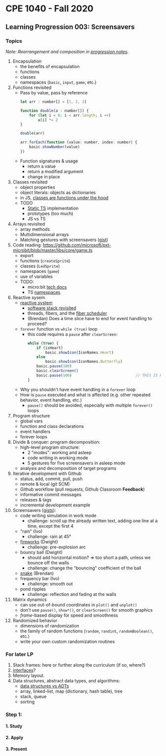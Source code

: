 # CPE 1040 - Fall 2020

## Learning Progression 003: Screensavers

### Topics

_Note: Rearrangement and composition in [progression notes](progression-notes.md)._

1. Encapsulation    
   - the benefits of encapsulation  
   - functions
   - classes   
   - namespaces (`basic`, `input`, `game`, etc.)    
2. Functions revisited  
   - Pass by value, pass by reference  
     ```javascript
     let arr : number[] = [1, 2, 3]

     function double(a : number[]) {
         for (let i = 0; i < arr.length; i ++)
             a[i] *= 2
     }

     double(arr)

     arr.forEach(function (value: number, index: number) {
         basic.showNumber(value)    
     })
     ```  
   - Function signatures & usage  
     - return a value  
     - return a modified argument  
     - change in place  
3. Classes revisited    
   - object properties  
   - object literals: objects as dictionaries  
   - in JS, [classes are functions under the hood](https://developer.mozilla.org/en-US/docs/Web/JavaScript/Reference/Classes)  
   - TODO  
     - [Static TS](https://www.microsoft.com/en-us/research/publication/static-typescript/) implementation  
     - prototypes (too much)  
     - JS vs TS  
4. Arrays revisited  
    - array methods  
    - Multidimensional arrays   
    - Matching gestures with screensavers ([gist](https://gist.github.com/ivogeorg/efa6747383323654b3556e3c3470efa6))   
5. Code reading: https://github.com/microsoft/pxt-microbit/blob/master/libs/core/game.ts  
   - export  
   - functions (`createSprite`)  
   - classes (`LedSprite`)  
   - namespaces (`game`)  
   - use of variables  
   - TODO:
     - micro:bit [tech docs](https://makecode.com/docs)  
     - TS [namespaces](https://www.typescriptlang.org/docs/handbook/namespaces.html)  
6. Reactive sysem  
   - [reactive system](https://makecode.microbit.org/device/reactive)  
     - [software stack revisited](https://mattwarren.org/2017/11/28/Exploring-the-BBC-microbit-Software-Stack/)  
     - threads, fibers, and the [fiber scheduler](https://lancaster-university.github.io/microbit-docs/advanced/)  
     - (Brendan) Does a time slice have to end for event handling to proceed?  
   - `forever` function vs `while (true)` loop  
     - this code requires a `pause` after `clearScreen`:
       ```javascript
       while (true) {
           if (isHeart)                                             
               basic.showIcon(IconNames.Heart)
           else
               basic.showIcon(IconNames.Butterfly)
           basic.pause(100)
           basic.clearScreen()
           basic.pause(100)                             // THIS IS REQUIRED TO SEE THE ICON BLINK
       }
       ```
   - Why you shouldn't have event handling in a `forever` loop  
   - How is `pause` executed and what is affected (e.g. other repeated behavior, event handling, etc.)  
     - `pause()` should be avoided, especially with multiple `forever()` loops  
7. Program structure  
   - global vars  
   - function and class declarations  
   - event handlers  
   - forever loops  
8. Divide & conquer: program decomposition:  
   - high-level program structure:  
     - 2 "modes": working and asleep  
     - code writing in working mode  
     - 5 gestures for five screensavers in asleep mode  
   - analysis and decomposition of target programs   
9. Iterative development with Github  
   - status, add, commit, pull, push  
   - remote & local (git SCM)  
   - Github workflow (pull requests, Github Classroom **Feedback**)  
   - informative commit messages  
   - releases & tags  
   - incremental development example
10. Screensavers ([gists](https://gist.github.com/ivogeorg)):   
    - code writing simulation in work mode  
      - challenge: scroll up the already written text, adding one line at a time, except the first 4  
    - "rain" (Ivo)  
      - challenge: rain at 45°
    - [fireworks](https://github.com/Introduction-to-Computer-Engineering/screensavers-for-the-micro-bit-AKA-turtle/blob/master/screensaver.js) (Dwight)  
      - challenge: pre-explosion arc  
    - bouncy ball (Dwight)  
      - should add horizontal motion? => too short a path, unless we bounce off the walls  
      - challenge: change the "bouncing" coefficient of the ball  
    - [snake](https://github.com/iconoptic/snake-microbit/blob/master/snake.js) (Brendan)  
    - frequency bar (Ivo)
      - challenge: smooth out  
    - pond ripples  
      - challenge: reflection and fading at the walls  
11. Matrix dynamics  
    - can use out-of-bound coordinates in `plot()` and `unplot()`  
    - don't use `pause()`, `show*()`, or `clearScreen()` for smooth graphics  
    - _frame_-based display for speed and smoothness  
12. Randomized behavior  
    - dimensions of randomization  
    - the family of random functions  (`random`, `randint`, `randomBoolean()`, etc.)   
    - write your own custom randomization routines  


### For later LP
1. Stack frames: here or further along the curriculum (if so, where?)   
2. [interfaces](https://makecode.microbit.org/javascript/interfaces)?  
3. Memory layout.  
4. Data structures, abstract data types, and algorithms:  
   - [data structures vs ADTs](https://www.google.com/search?q=data+structure+vs+abstract+data+type&oq=data+structure+vs+&aqs=chrome.0.0l2j69i57j0l5.4669j0j7&sourceid=chrome&ie=UTF-8)  
   - array, linked-list, map (dictionary, hash table), tree   
   - stack, queue  
   - sorting  
   
   

### Step 1: 

#### 1. Study
#### 2. Apply
#### 3. Present
